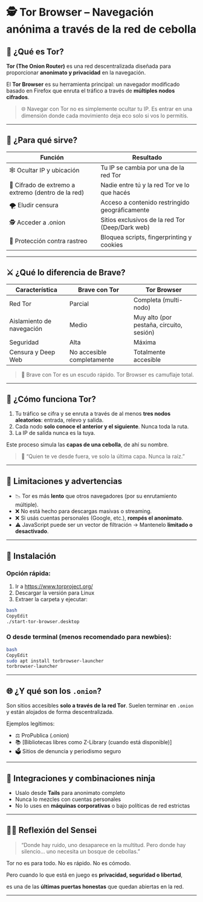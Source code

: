 # 🕵️ **Tor Browser – Navegación anónima a través de la red de cebolla**

## 📌 ¿Qué es Tor?

**Tor (The Onion Router)** es una red descentralizada diseñada para proporcionar **anonimato y privacidad** en la navegación.

El **Tor Browser** es su herramienta principal: un navegador modificado basado en Firefox que enruta el tráfico a través de **múltiples nodos cifrados**.

> 🌐 Navegar con Tor no es simplemente ocultar tu IP. Es entrar en una dimensión donde cada movimiento deja eco solo si vos lo permitís.
> 

---

## 🧩 ¿Para qué sirve?

| Función | Resultado |
| --- | --- |
| 🕸️ Ocultar IP y ubicación | Tu IP se cambia por una de la red Tor |
| 🔐 Cifrado de extremo a extremo (dentro de la red) | Nadie entre tú y la red Tor ve lo que hacés |
| 🌪️ Eludir censura | Acceso a contenido restringido geográficamente |
| 🕵️ Acceder a .onion | Sitios exclusivos de la red Tor (Deep/Dark web) |
| 🚫 Protección contra rastreo | Bloquea scripts, fingerprinting y cookies |

---

## ⚔️ ¿Qué lo diferencia de Brave?

| Característica | Brave con Tor | Tor Browser |
| --- | --- | --- |
| Red Tor | Parcial | Completa (multi-nodo) |
| Aislamiento de navegación | Medio | Muy alto (por pestaña, circuito, sesión) |
| Seguridad | Alta | Máxima |
| Censura y Deep Web | No accesible completamente | Totalmente accesible |

> 🧠 Brave con Tor es un escudo rápido. Tor Browser es camuflaje total.
> 

---

## 🧱 ¿Cómo funciona Tor?

1. Tu tráfico se cifra y se enruta a través de al menos **tres nodos aleatorios**: entrada, relevo y salida.
2. Cada nodo **solo conoce el anterior y el siguiente**. Nunca toda la ruta.
3. La IP de salida nunca es la tuya.

Este proceso simula las **capas de una cebolla**, de ahí su nombre.

> 🧅 “Quien te ve desde fuera, ve solo la última capa. Nunca la raíz.”
> 

---

## 🚧 Limitaciones y advertencias

- 📉 Tor es más **lento** que otros navegadores (por su enrutamiento múltiple).
- ❌ No está hecho para descargas masivas o streaming.
- ❌ Si usás cuentas personales (Google, etc.), **rompés el anonimato**.
- ⚠️ JavaScript puede ser un vector de filtración → Mantenelo **limitado o desactivado**.

---

## 🔧 Instalación

### Opción rápida:

1. Ir a https://www.torproject.org/
2. Descargar la versión para Linux
3. Extraer la carpeta y ejecutar:

```bash
bash
CopyEdit
./start-tor-browser.desktop

```

### O desde terminal (menos recomendado para newbies):

```bash
bash
CopyEdit
sudo apt install torbrowser-launcher
torbrowser-launcher

```

---

## 🌐 ¿Y qué son los `.onion`?

Son sitios accesibles **solo a través de la red Tor**. Suelen terminar en `.onion` y están alojados de forma descentralizada.

Ejemplos legítimos:

- ⚖️ ProPublica (.onion)
- 📚 [Bibliotecas libres como Z-Library (cuando está disponible)]
- 🗳️ Sitios de denuncia y periodismo seguro

---

## 🔐 Integraciones y combinaciones ninja

- Usalo desde **Tails** para anonimato completo
- Nunca lo mezcles con cuentas personales
- No lo uses en **máquinas corporativas** o bajo políticas de red estrictas

---

## 🧘‍♂️ Reflexión del Sensei

> “Donde hay ruido, uno desaparece en la multitud. Pero donde hay silencio... uno necesita un bosque de cebollas.”
> 

Tor no es para todo. No es rápido. No es cómodo.

Pero cuando lo que está en juego es **privacidad, seguridad o libertad**,

es una de las **últimas puertas honestas** que quedan abiertas en la red.

---
